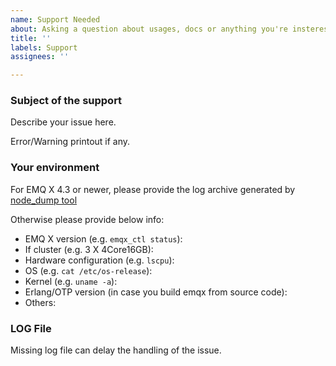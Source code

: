 ```yaml
---
name: Support Needed
about: Asking a question about usages, docs or anything you're insterested in
title: ''
labels: Support
assignees: ''

---
```


<!-- Note, lacking of information will delay the handling of issue
     See our github issue handling flow here:
     https://github.com/emqx/emqx/blob/master/.github/ISSUE_TEMPLATE/assets/issue-handling.png

     For support in Chinese, please visit https://askemq.com/
     中文支持 请访问： https://askemq.com/
-->

### Subject of the support
Describe your issue here.

Error/Warning printout if any. 

### Your environment

For EMQ X 4.3 or newer, please provide the log archive generated by [node_dump tool](https://github.com/emqx/emqx/blob/master/bin/node_dump) 

Otherwise please provide below info:
- EMQ X version (e.g. `emqx_ctl status`):
- If cluster (e.g. 3 X 4Core16GB):
- Hardware configuration (e.g. `lscpu`):
- OS (e.g. `cat /etc/os-release`):
- Kernel (e.g. `uname -a`):
- Erlang/OTP version (in case you build emqx from source code): 
- Others:

### LOG File

Missing log file can delay the handling of the issue.
